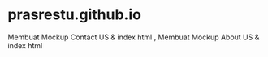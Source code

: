 # prasrestu.github.io
Membuat Mockup Contact US & index html
,
Membuat Mockup About US & index html
